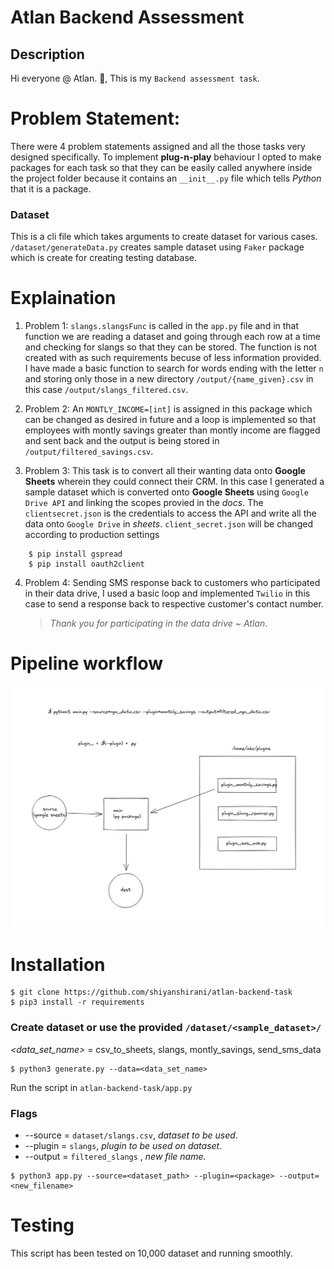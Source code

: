 # Atlan Backend Assessment

## Description

Hi everyone @ Atlan. :wave:, This is my `Backend assessment task`.

# Problem Statement:

There were 4 problem statements assigned and all the those tasks very designed specifically. To implement **plug-n-play** behaviour I opted to make packages for each task so that they can be easily called anywhere inside the project folder because it contains an `__init__.py` file which tells _Python_ that it is a package.

### Dataset

This is a cli file which takes arguments to create dataset for various cases. `/dataset/generateData.py` creates sample dataset using `Faker` package which is create for creating testing database.

# Explaination

1. Problem 1: `slangs.slangsFunc` is called in the `app.py` file and in that function we are reading a dataset and going through each row at a time and checking for slangs so that they can be stored. The function is not created with as such requirements becuse of less information provided. I have made a basic function to search for words ending with the letter `n` and storing only those in a new directory `/output/{name_given}.csv` in this case `/output/slangs_filtered.csv`.

2. Problem 2: An `MONTLY_INCOME=[int]` is assigned in this package which can be changed as desired in future and a loop is implemented so that employees with montly savings greater than montly income are flagged and sent back and the output is being stored in `/output/filtered_savings.csv`.

3. Problem 3: This task is to convert all their wanting data onto **Google Sheets** wherein they could connect their CRM. In this case I generated a sample dataset which is converted onto **Google Sheets** using `Google Drive API` and linking the scopes provied in the _docs_. The `clientsecret.json` is the credentials to access the API and write all the data onto `Google Drive` in _sheets_.
   `client_secret.json` will be changed according to production settings

```console
    $ pip install gspread
    $ pip install oauth2client
```

4. Problem 4: Sending SMS response back to customers who participated in their data drive, I used a basic loop and implemented `Twilio` in this case to send a response back to respective customer's contact number.
   > _Thank you for participating in the data drive ~ Atlan_.

# Pipeline workflow

![workflow](Workflow.jpeg)

# Installation

```console
$ git clone https://github.com/shiyanshirani/atlan-backend-task
$ pip3 install -r requirements
```

### Create dataset or use the provided `/dataset/<sample_dataset>/`

_<data_set_name>_ = csv_to_sheets, slangs, montly_savings, send_sms_data

```console
$ python3 generate.py --data=<data_set_name>
```

Run the script in `atlan-backend-task/app.py`

### Flags

- --source = `dataset/slangs.csv`, _dataset to be used_.
- --plugin = `slangs`, _plugin to be used on dataset_.
- --output = `filtered_slangs` , _new file name._

```console
$ python3 app.py --source=<dataset_path> --plugin=<package> --output=<new_filename>
```

# Testing

This script has been tested on 10,000 dataset and running smoothly.
